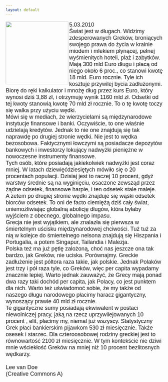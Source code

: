 ```yaml
---
layout: default
---
```

<img src="{{site.baseurl}}\articles\pictures\465.lowienie.jpg"  align="left" width="200"><!--27--><p style="margin: 0px 0px 18px; font-size: 18px; font-family: Helvetica;">
5.03.2010<br>Świat jest w długach. Widzimy zdesperowanych Greków, broniących swojego prawa do życia w krainie miodem i mlekiem płynącej, pełnej wyśmienitych hoteli, plaż i zabytków. Mają 300 mld Euro długu i płacą od niego około 6 proc., co stanowi kwotę 18 mld. Euro rocznie. Tyle ich kosztuje przywilej bycia zadłużonymi. Biorę do ręki kalkulator i mnożę dług przez kurs Euro, który wynosi dziś 3,88 zł, i otrzymuję wynik 1160 mld zł. Odsetki od tej kwoty stanowią kwotę 70 mld zł rocznie. To o tę kwotę toczy się walka przy użyciu wędki.<br>Mówi się w mediach, że wierzycielami są międzynarodowe instytucje finansowe i banki. Oczywiście, to one właśnie udzielają kredytów. Jednak to nie one znajdują się tak naprawdę po drugiej stronie wędki. Nie jest to wędka bezosobowa. Faktycznymi łowczymi są posiadacze depozytów bankowych i inwestorzy lokujący nadwyżki pieniężne w nowoczesne instrumenty finansowe.<br>Tych osób, które posiadają jakiekolwiek nadwyżki jest coraz mniej. W latach dziewięćdziesiętych mówiło się o 20 procentach populacji. Dzisiaj jest to raczej 10 procent, gdyż warstwy średnie są na wyginięciu, osaczone zewsząd przez żądne odsetek, finansowe harpie, i ten odsetek stale maleje.<br>A zetem po drugiej stronie wędki znajduje się wąski odsetek biorców odsetek. To oni de facto ciemiężą dziś cały świat, uniemożliwiając globalną abolicję długów, która byłaby wyjściem z obecnego, globalnego impasu.<br>Grecja nie jest wyjątkiem, ale znalazła się pierwsza w śmiertelnym uścisku międzynarodowej chciwości. Tuż tuż za nią w kolejce do śmiertelnego nelsona znajdują się Hiszpania i Portugalia, a potem Singapur, Tailandia i Malezja.<br>Polska też ma już pętlę zalożoną, choć nas jeszcze ona tak bardzo, jak Greków, nie uciska. Porównajmy. Greckie zadłużenie jest póltora raza takie, jak polskie. Jednak Polaków jest trzy i pół raza tyle, co Greków, więc per capita wypadamy znacznie lepiej. Warto jednak zauważyć, że Grecy mają ponad dwa razy taki dochód per capita, jak Polacy, co jest punktem dla nich. Warto też uświadomoć sobie, że my także od naszego długu narodowego płacimy haracz gigantyczny, wynoszący prawie 40 mld zł rocznie.<br>Te gigantyczne sumy posiadają ekwiwalent w postaci niewolniczej pracy, jaką na rzecz uprzywilejowanych 10 procent , elit, płacimy my, niemal już wszyscy. Statystyczny Grek płaci bankierskim pijawkom 530 zł miesięcznie. Także osesek i starzec. Dla czteroosobowej rodziny greckiej jest to równowartość 2100 zł miesięcznie. W tym kontekście nie dziwi mnie wściekłość Greków na mniej niż 10 procent bezlitosnych wędkarzy.<br><br>Lee van Doe<br>(Creative Commons A)<br></p>